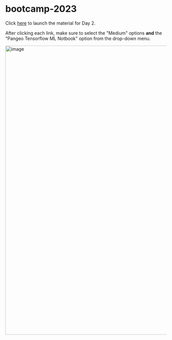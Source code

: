 # bootcamp-2023

Click [here](https://leap.2i2c.cloud/hub/user-redirect/git-pull?repo=https%3A%2F%2Fgithub.com%2Fleap-stc%2Fbootcamp-2023&urlpath=tree%2Fbootcamp-2023%2FCodes%2FDay2%2F&branch=main) to launch the material for Day 2.

After clicking each link, make sure to select the "Medium" options **and** the "Pangeo Tensorflow ML Notbook" option from the drop-down menu.

<img width="903" alt="image" src="https://user-images.githubusercontent.com/14314623/210663933-5ff9e199-58bb-40c3-8a3b-bc2b535ce35e.png">

